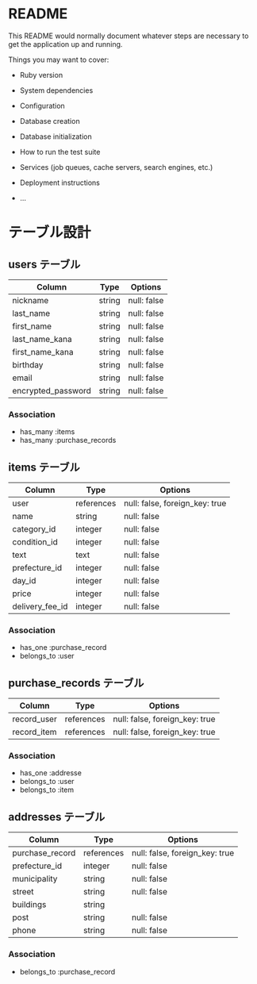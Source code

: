 # README

This README would normally document whatever steps are necessary to get the
application up and running.

Things you may want to cover:

* Ruby version

* System dependencies

* Configuration

* Database creation

* Database initialization

* How to run the test suite

* Services (job queues, cache servers, search engines, etc.)

* Deployment instructions

* ...

# テーブル設計

## users テーブル

| Column         | Type   | Options     |
| --------       | ------ | ----------- |
| nickname        | string | null: false |
| last_name       | string | null: false |
| first_name      | string | null: false |
| last_name_kana  | string | null: false |
| first_name_kana | string | null: false |
| birthday        | string | null: false |
| email           | string | null: false |
| encrypted_password        | string | null: false |

### Association

- has_many :items
- has_many :purchase_records

## items テーブル

| Column              | Type       | Options                        |
| ------              | ------     | -----------                    |
| user          | references | null: false, foreign_key: true |
| name          | string     | null: false                    |
| category_id   | integer    | null: false                    |
| condition_id  | integer    | null: false                    |
| text          | text       | null: false                    |
| prefecture_id | integer    | null: false                    |
| day_id        | integer    | null: false                    |
| price         | integer    | null: false                    |
| delivery_fee_id  | integer     | null: false                    |


### Association

- has_one :purchase_record
- belongs_to :user

## purchase_records テーブル

| Column                 | Type       | Options                        |
| ------                 | ---------- | ------------------------------ |
| record_user  | references | null: false, foreign_key: true |
| record_item  | references | null: false, foreign_key: true |

### Association

- has_one :addresse
- belongs_to :user
- belongs_to :item

## addresses テーブル

| Column                    | Type           | Options                        |
| -------                   | ----------     | ------------------------------ |
| purchase_record | references     | null: false, foreign_key: true |
| prefecture_id   | integer        | null: false                    |
| municipality    | string         | null: false                    |
| street          | string         | null: false                    |
| buildings       | string         |                                |
| post            | string         | null: false                    |
| phone           | string         | null: false                    |

### Association

- belongs_to :purchase_record
